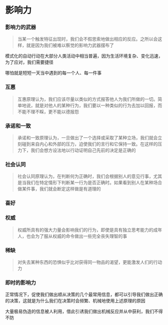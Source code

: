 # 影响力



### 影响力的武器

> 当某一个触发特征出现时，我们会不假思索地做出相应的反应。之所以会这样，就是因为我们被难以察觉的影响力武器摆布了

模式化的自动行动在大部分人类活动中相当普遍，因为生活环境复杂、变化迅速，为了应对，我们需要捷径

哪怕就是短短一天当中遇到的每一个人、每一件事





### 互惠

> 互惠原理认为，我们应该尽量以类似的方式报答他人为我们所做的一切。简单地说，就是对他人的某种行为，我们要以一种类似的行为去加以回报，而不能不理不睬，更不能以德报怨







### 承诺和一致

> 承诺和一致原理认为，一旦做出了一个选择或采取了某种立场，我们就会立刻碰到来自内心和外部的压力，迫使我们的言行和它保持一致。在这样的压力下，我们会想方设法地以行动证明自己先前的决定是正确的







### 社会认同

> 社会认同原理认为，在判断何为正确时，我们会根据别人的意见行事，尤其是当我们在特定情形下判断某一行为是否正确时。如果看到别人在某种场合做某件事，我们就会断定这样做是有道理的





### 喜好





### 权威

> 权威所具有的强大力量会影响我们的行为，即使是具有独立思考能力的成年人，也会为了服从权威的命令做出一些完全丧失理智的事





### 稀缺

> 对失去某种东西的恐惧似乎比对获得同一物品的渴望，更能激发人们的行动力





### 即时的影响力

正常情况下，促使我们做出顺从决策的几个最常用信息，都可以引导我们做出正确的决策，这就是为什么我们在决策时会频繁、机械地使用上述原理的原因

大量极易伪造的信息被人利用，借此引诱我们做出机械反应并从中获利，我们不得不防





